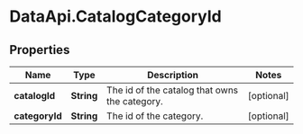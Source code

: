 # DataApi.CatalogCategoryId

## Properties
Name | Type | Description | Notes
------------ | ------------- | ------------- | -------------
**catalogId** | **String** | The id of the catalog that owns the category. | [optional] 
**categoryId** | **String** | The id of the category. | [optional] 
